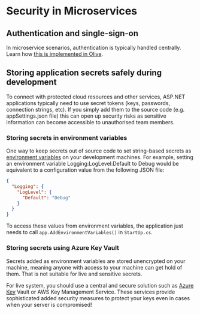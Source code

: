 # Security in Microservices

## Authentication and single-sign-on
In microservice scenarios, authentication is typically handled centrally. Learn how [this is implemented in Olive](https://geeksltd.github.io/Olive/#/Microservices/Security).

## Storing application secrets safely during development
To connect with protected cloud resources and other services, ASP.NET applications typically need to use secret tokens (keys, passwords, connection strings, etc). If you simply add them to the source code (e.g. appSettings.json file) this can open up security risks as sensitive information can become accessible to unauthorised team members.

### Storing secrets in environment variables 
One way to keep secrets out of source code to set string-based secrets as [environment variables](https://docs.microsoft.com/en-us/aspnet/core/security/app-secrets#environment-variables) on your development machines. For example, setting an environment variable Logging:LogLevel:Default to Debug would be equivalent to a configuration value from the following JSON file: 

```json
{ 
  "Logging": { 
    "LogLevel": { 
      "Default": "Debug" 
    } 
  } 
}
```

To access these values from environment variables, the application just needs to call `app.AddEnvironmentVariables()` in `StartUp.cs`.

### Storing secrets using Azure Key Vault 
Secrets added as environment variables are stored unencrypted on your machine, meaning anyone with access to your machine can get hold of them. That is not suitable for live and sensitive secrets. 

For live system, you should use a central and secure solution such as [Azure Key](https://azure.microsoft.com/en-us/services/key-vault/) Vault or AWS Key Management Service. These services provide sophisticated added security measures to protect your keys even in cases when your server is compromised!

